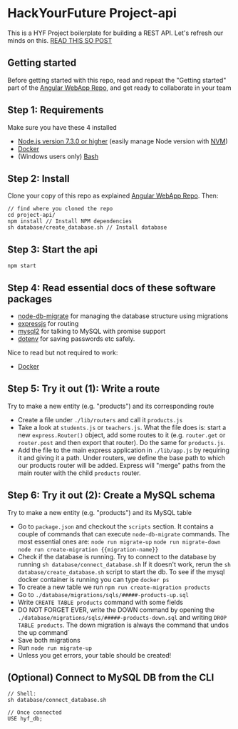# HackYourFuture Project-api

This is a HYF Project boilerplate for building a REST API. Let's refresh our minds on this. [READ THIS SO POST](http://stackoverflow.com/questions/671118/what-exactly-is-restful-programming)

## Getting started
Before getting started with this repo, read and repeat the "Getting started" part of the [Angular WebApp Repo](https://github.com/HackYourFuture/project-webapp-angular), and get ready to collaborate in your team

## Step 1: Requirements
Make sure you have these 4 installed
- [Node.js version 7.3.0 or higher](https://nodejs.org/en/) (easily manage Node version with [NVM](https://github.com/creationix/nvm/blob/master/README.md))
- [Docker](https://www.docker.com/community-edition#/download)
- (Windows users only) [Bash](https://www.howtogeek.com/261591/how-to-create-and-run-bash-shell-scripts-on-windows-10/)

## Step 2: Install
Clone your copy of this repo as explained [Angular WebApp Repo](https://github.com/HackYourFuture/project-webapp-angular). Then:
```
// find where you cloned the repo
cd project-api/
npm install // Install NPM dependencies
sh database/create_database.sh // Install database
```

## Step 3: Start the api
```
npm start
```

## Step 4: Read essential docs of these software packages
- [node-db-migrate](https://db-migrate.readthedocs.io/en/latest/) for managing the database structure using migrations
- [expressjs](http://expressjs.com/) for routing
- [mysql2](https://github.com/sidorares/node-mysql2) for talking to MySQL with promise support
- [dotenv](https://github.com/motdotla/dotenv) for saving passwords etc safely.

Nice to read but not required to work:
- [Docker](https://www.docker.com/what-docker)


## Step 5: Try it out (1): Write a route
Try to make a new entity (e.g. "products") and its corresponding route
- Create a file under `./lib/routers` and call it `products.js`
- Take a look at `students.js` or `teachers.js`. What the file does is: start a new `express.Router()` object, add some routes to it (e.g. `router.get` or `router.post` and then export that router). Do the same for `products.js`.
- Add the file to the main express application in `./lib/app.js` by requiring it and giving it a path. Under routers, we define the base path to which our products router will be added. Express will "merge" paths from the main router with the child `products` router.

## Step 6: Try it out (2): Create a MySQL schema
Try to make a new entity (e.g. "products") and its MySQL table
- Go to `package.json` and checkout the `scripts` section. It contains a couple of commands that can execute `node-db-migrate` commands. The most essential ones are: `node run migrate-up` `node run migrate-down` `node run create-migration {{migration-name}}`
- Check if the database is running. Try to connect to the database by running `sh database/connect_database.sh` If it doesn't work, rerun the `sh database/create_database.sh` script to start the db. To see if the mysql docker container is running you can type `docker ps`
- To create a new table we run `npm run create-migration products`
- Go to `./database/migrations/sqls/#####-products-up.sql`
- Write `CREATE TABLE products` command with some fields
- DO NOT FORGET EVER, write the DOWN command by opening the `./database/migrations/sqls/#####-products-down.sql` and writing `DROP TABLE products`. The down migration is always the command that undos the up command`
- Save both migrations
- Run `node run migrate-up`
- Unless you get errors, your table should be created!

## (Optional) Connect to MySQL DB from the CLI
```
// Shell:
sh database/connect_database.sh

// Once connected
USE hyf_db;
```